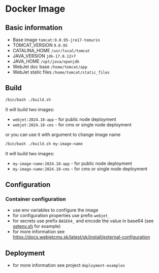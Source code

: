 # Docker Image

## Basic information
- Base image `tomcat:9.0.95-jre17-temurin`
- TOMCAT_VERSION `9.0.95`
- CATALINA_HOME `/usr/local/tomcat`
- JAVA_VERSION `jdk-17.0.12+7`
- JAVA_HOME `/opt/java/openjdk`
- WebJet doc base `/home/tomcat/app`
- WebJet static files `/home/tomcat/static_files`

## Build
```bash
/bin/bash ./build.sh
```
It will build two images:
- `webjet:2024.18-app` - for public node deployment
- `webjet:2024.18-cms` - for cms or single node deployment

or you can use it with argument to change image name
```bash
/bin/bash ./build.sh my-image-name
```
It will build two images:
- `my-image-name:2024.18-app` - for public node deployment
- `my-image-name:2024.18-cms` - for cms or single node deployment


## Configuration

### Container configuration
- use env variables to configure the image
- for configuration properties use prefix `webjet_`
- for secrets use prefix `BASE64_` and encode the value in base64 (see [setenv.sh](./tomcat/conf/setenv.sh) for example)
- for more information see https://docs.webjetcms.sk/latest/sk/install/external-configuration

## Deployment
- for more information see project `deployment-examples`